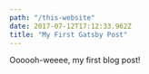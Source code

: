 ```yaml
---
path: "/this-website"
date: 2017-07-12T17:12:33.962Z
title: "My First Gatsby Post"
---
```


Oooooh-weeee, my first blog post!
